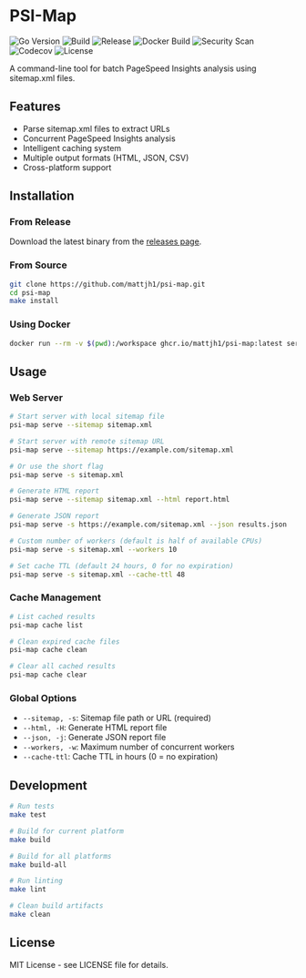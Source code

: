 # PSI-Map

![Go Version](https://img.shields.io/github/go-mod/go-version/mattjh1/psi-map)
![Build](https://github.com/mattjh1/psi-map/actions/workflows/ci.yml/badge.svg)
![Release](https://github.com/mattjh1/psi-map/actions/workflows/release.yml/badge.svg)
![Docker Build](https://github.com/mattjh1/psi-map/actions/workflows/docker.yml/badge.svg)
![Security Scan](https://github.com/mattjh1/psi-map/actions/workflows/security.yml/badge.svg)
![Codecov](https://codecov.io/gh/mattjh1/psi-map/branch/main/graph/badge.svg)
![License](https://img.shields.io/github/license/mattjh1/psi-map.svg)

A command-line tool for batch PageSpeed Insights analysis using sitemap.xml files.

## Features

- Parse sitemap.xml files to extract URLs
- Concurrent PageSpeed Insights analysis
- Intelligent caching system
- Multiple output formats (HTML, JSON, CSV)
- Cross-platform support

## Installation

### From Release

Download the latest binary from the [releases page](https://github.com/mattjh1/psi-map/releases).

### From Source

```bash
git clone https://github.com/mattjh1/psi-map.git
cd psi-map
make install
```

### Using Docker

```bash
docker run --rm -v $(pwd):/workspace ghcr.io/mattjh1/psi-map:latest serve --sitemap sitemap.xml
```

## Usage

### Web Server

```bash
# Start server with local sitemap file
psi-map serve --sitemap sitemap.xml

# Start server with remote sitemap URL
psi-map serve --sitemap https://example.com/sitemap.xml

# Or use the short flag
psi-map serve -s sitemap.xml

# Generate HTML report
psi-map serve --sitemap sitemap.xml --html report.html

# Generate JSON report  
psi-map serve -s https://example.com/sitemap.xml --json results.json

# Custom number of workers (default is half of available CPUs)
psi-map serve -s sitemap.xml --workers 10

# Set cache TTL (default 24 hours, 0 for no expiration)
psi-map serve -s sitemap.xml --cache-ttl 48
```

### Cache Management

```bash
# List cached results
psi-map cache list

# Clean expired cache files
psi-map cache clean

# Clear all cached results
psi-map cache clear
```

### Global Options

- `--sitemap, -s`: Sitemap file path or URL (required)
- ``--html, -H``: Generate HTML report file
- `--json, -j`: Generate JSON report file
- `--workers, -w`: Maximum number of concurrent workers
- `--cache-ttl`: Cache TTL in hours (0 = no expiration)

## Development

```bash
# Run tests
make test

# Build for current platform
make build

# Build for all platforms
make build-all

# Run linting
make lint

# Clean build artifacts
make clean
```

## License

MIT License - see LICENSE file for details.
